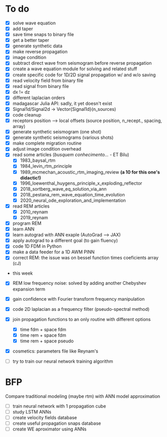 # To do  

- [X] solve wave equation
- [X] add taper
- [X] save time snaps to binary file
- [X] get a better taper
- [X] generate synthetic data
- [X] make reverse propagation
- [X] image condition
- [X] subtract direct wave from seismogram before reverse propagation
- [X] create a wave equation module for solving and related stuff
- [X] create specific code for 1D/2D signal propagation w/ and w/o saving
- [X] read velocity field from binary file
- [X] read signal from binary file
- [X] dx != dz
- [X] different laplacian orders
- [X] madagascar Julia API: sadly, it yet doesn't exist
- [X] Signal1d/Signal2d -> Vector{Signal1d}(n_sources)
- [X] code cleanup
- [X] receptors position --> local offsets (source position, n_recept., spacing, array)
- [X] generate synthetic seismogram (one shot)
- [X] generate synthetic seismograms (various shots)
- [X] make complete migration routine
- [X] adjust image condition overhead
- [X] read some articles (*busquem conhecimento...*  - ET Bilu)
  - [X] 1983_baysal_rtm
  - [X] 1984_levin_rtm_principle
  - [X] 1989_mcmechan_acoustic_rtm_imaging_review **(a 10 for this one's didactic!)**
  - [X] 1996_loewenthal_huygens_principle_x_exploding_reflector
  - [X] 2018_sortberg_wave_eq_solution_via_ann
  - [X] 2018_pestana_rem_wave_equation_time_evolution
  - [X] 2020_neural_ode_exploration_and_implementation
- [X] read REM articles
  - [X] 2010_reynam
  - [X] 2019_reynam
- [X] program REM
- [X] learn ANN
- [X] learn autograd with ANN exaple (AutoGrad --> JAX)
- [X] apply autograd to a different goal (to gain fluency)
- [X] code 1D FDM in Python
- [X] make a data feeder for a 1D AWM PINN
- [X] correct REM: the issue was on bessel function times coeficients array (cJ)

- this week
- [X] REM low frequency noise: solved by adding another Chebyshev expansion term
- [X] gain confidence with Fourier transform frequency manipulation
- [X] code 2D laplacian as a frequency filter (pseudo-spectral method)
- [X] join propagation functions to an only routine with different options
  - [X] time fdm + space fdm
  - [X] time rem + space fdm
  - [X] time rem + space pseudo
- [X] cosmetics: parameters file like Reynam's
- [ ] try to train our neural network training algorithm


# BFP
Compare traditional modeling (maybe rtm) with ANN model approximation


- [ ] train neural network with 1 propagation cube
- [ ] study LSTM ANNs
- [ ] create velocity fields database
- [ ] create useful propagation snaps database
- [ ] create WE aproximator using ANNs
